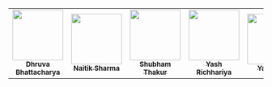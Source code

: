 <table>
<tr>
<td align="center"><a href="https://github.com/dhruvaop"><img src="https://avatars.githubusercontent.com/u/71749153?s=400&u=84276919c34e11f26f280384ea412a2433ffb3a2&v=4" width="100px;" alt=""/><br /><sub><b>Dhruva Bhattacharya</b></sub></a></td>
<td align="center"><a href="https://github.com/Naitik234"><img src="https://avatars.githubusercontent.com/u/73165529?v=4" width="100px;" alt=""/><br /><sub><b>Naitik Sharma</b></sub></a></td>
<td align="center"><a href="https://github.com/shubham-31-thakur"><img src="https://avatars.githubusercontent.com/u/84236393?v=4" width="100px;" alt=""/><br /><sub><b>Shubham Thakur</b></sub></a></td>
<td align="center"><a href="https://github.com/yashrichhariyaa"><img src="https://avatars.githubusercontent.com/u/88714667?v=4" width="100px;" alt=""/><br /><sub><b>Yash Richhariya</b></sub></a></td>
<td align="center"><a href="https://github.com/yash31-sen"><img src="https://avatars.githubusercontent.com/u/93206486?v=4" width="100px;" alt=""/><br /><sub><b>Yash Sen</b></sub></a></td>
</tr>
</table>
